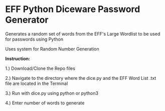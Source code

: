 # EFF Python Diceware Password Generator
Generates a random set of words from the EFF's Large Wordlist to be used for passwords using Python

Uses system for Random Number Generation

**Instruction:**

1.) Download/Clone the Repo files

2.) Navigate to the directory where the dice.py and the EFF Word List .txt file are located in the Terminal

3.) Run with dice.py using python or python3

4.) Enter number of words to generate
